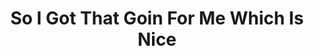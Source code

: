 ---
layout: post
title:  "So I Got That Goin For Me Which Is Nice"
categories: meme-template
template_id: 500
---